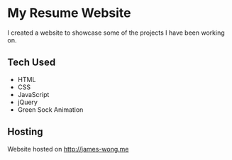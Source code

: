 # My Resume Website

I created a website to showcase some of the projects I have been working on.

## Tech Used

- HTML
- CSS
- JavaScript
- jQuery
- Green Sock Animation

## Hosting

Website hosted on http://james-wong.me